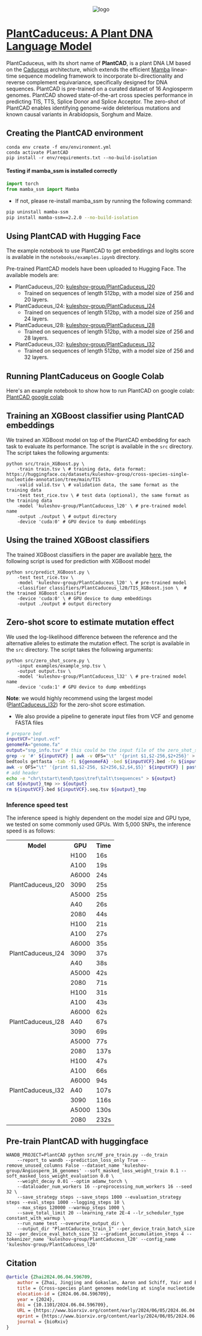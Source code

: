 <p align="center">
  <img src="img/logo.jpg" alt="logo">
</p>

# [PlantCaduceus: A Plant DNA Language Model](https://plantcaduceus.github.io/)

PlantCaduceus, with its short name of **PlantCAD**, is a plant DNA LM based on the [Caduceus](https://arxiv.org/abs/2403.03234) architecture, which extends the efficient [Mamba](https://arxiv.org/abs/2312.00752) linear-time sequence modeling framework to incorporate bi-directionality and reverse complement equivariance, specifically designed for DNA sequences. PlantCAD is pre-trained on a curated dataset of 16 Angiosperm genomes. PlantCAD showed state-of-the-art cross species performance in predicting TIS, TTS, Splice Donor and Splice Acceptor. The zero-shot of PlantCAD enables identifying genome-wide deleterious mutations and known causal variants in Arabidopsis, Sorghum and Maize.

## Creating the PlantCAD environment
```
conda env create -f env/environment.yml
conda activate PlantCAD
pip install -r env/requirements.txt --no-build-isolation
```

#### Testing if mamba_ssm is installed correctly
```python
import torch
from mamba_ssm import Mamba
```

- If not, please re-install mamba_ssm by running the following command:
```bash
pip uninstall mamba-ssm
pip install mamba-ssm==2.2.0 --no-build-isolation
```

## Using PlantCAD with Hugging Face

The example notebook to use PlantCAD to get embeddings and logits score is available in the `notebooks/examples.ipynb` directory. 

Pre-trained PlantCAD models have been uploaded to Hugging Face. The available models are:
- PlantCaduceus_l20: [kuleshov-group/PlantCaduceus_l20](https://huggingface.co/kuleshov-group/PlantCaduceus_l20)
    - Trained on sequences of length 512bp, with a model size of 256 and 20 layers.
- PlantCaduceus_l24: [kuleshov-group/PlantCaduceus_l24](https://huggingface.co/kuleshov-group/PlantCaduceus_l24)
    - Trained on sequences of length 512bp, with a model size of 256 and 24 layers.
- PlantCaduceus_l28: [kuleshov-group/PlantCaduceus_l28](https://huggingface.co/kuleshov-group/PlantCaduceus_l28)
    - Trained on sequences of length 512bp, with a model size of 256 and 28 layers.
- PlantCaduceus_l32: [kuleshov-group/PlantCaduceus_l32](https://huggingface.co/kuleshov-group/PlantCaduceus_l32)
    - Trained on sequences of length 512bp, with a model size of 256 and 32 layers.

## Running PlantCaduceus on Google Colab

Here's an example notebook to show how to run PlantCAD on google colab: [PlantCAD google colab](https://colab.research.google.com/drive/1QW9Lgwra0vHQAOICE2hsIVcp6DKClyhO?usp=drive_link)

## Training an XGBoost classifier using PlantCAD embeddings
We trained an XGBoost model on top of the PlantCAD embedding for each task to evaluate its performance. The script is available in the `src` directory. The script takes the following arguments:

```
python src/train_XGBoost.py \
    -train train.tsv \ # training data, data format: https://huggingface.co/datasets/kuleshov-group/cross-species-single-nucleotide-annotation/tree/main/TIS
    -valid valid.tsv \ # validation data, the same format as the training data
    -test test_rice.tsv \ # test data (optional), the same format as the training data
    -model 'kuleshov-group/PlantCaduceus_l20' \ # pre-trained model name
    -output ./output \ # output directory
    -device 'cuda:0' # GPU device to dump embeddings
```

## Using the trained XGBoost classifiers
The trained XGBoost classifiers in the paper are available [here](classifiers), the following script is used for prediction with XGBoost model
```
python src/predict_XGBoost.py \
    -test test_rice.tsv \           
    -model 'kuleshov-group/PlantCaduceus_l20' \ # pre-trained model
    -classifier classifiers/PlantCaduceus_l20/TIS_XGBoost.json \  # the trained XGBoost classifier
    -device 'cuda:0' \ # GPU device to dump embeddings
    -output ./output # output directory
```


## Zero-shot score to estimate mutation effect
We used the log-likelihood difference between the reference and the alternative alleles to estimate the mutation effect. The script is available in the `src` directory. The script takes the following arguments:
```
python src/zero_shot_score.py \
    -input examples/example_snp.tsv \ 
    -output output.tsv \
    -model 'kuleshov-group/PlantCaduceus_l32' \ # pre-trained model name
    -device 'cuda:1' # GPU device to dump embeddings
```

**Note**: we would highly recommend using the largest model ([PlantCaduceus_l32](https://huggingface.co/kuleshov-group/PlantCaduceus_l32)) for the zero-shot score estimation.

- We also provide a pipeline to generate input files from VCF and genome FASTA files
```bash
# prepare bed
inputVCF="input.vcf"
genomeFA="genome.fa"
output="snp_info.tsv" # this could be the input file of the zero_shot_score.py code
grep -v '#' ${inputVCF} | awk -v OFS="\t" '{print $1,$2-256,$2+256}' > ${inputVCF}.bed
bedtools getfasta -tab -fi ${genomeFA} -bed ${inputVCF}.bed -fo ${inputVCF}.seq.tsv
awk -v OFS="\t" '{print $1,$2-256, $2+256,$2,$4,$5}' ${inputVCF} | paste - <(cut -f2 ${inputVCF}.seq.tsv) > ${output}_tmp
# add header
echo -e "chr\tstart\tend\tpos\tref\talt\tsequences" > ${output}
cat ${output}_tmp >> ${output}
rm ${inputVCF}.bed ${inputVCF}.seq.tsv ${output}_tmp
```


### Inference speed test
The inference speed is highly dependent on the model size and GPU type, we tested on some commonly used GPUs. With 5,000 SNPs, the inference speed is as follows:

<table>
    <tr>
        <th>Model</th>
        <th>GPU</th>
        <th>Time</th>
    </tr>
    <tr>
        <td rowspan="7" style="text-align:center; vertical-align:middle;">PlantCaduceus_l20</td>
        <td>H100</td>
        <td>16s</td>
    </tr>
    <tr>
        <td>A100</td>
        <td>19s</td>
    </tr>
    <tr>
        <td>A6000</td>
        <td>24s</td>
    </tr>
    <tr>
        <td>3090</td>
        <td>25s</td>
    </tr>
    <tr>
        <td>A5000</td>
        <td>25s</td>
    </tr>
    <tr>
        <td>A40</td>
        <td>26s</td>
    </tr>
    <tr>
        <td>2080</td>
        <td>44s</td>
    </tr>
    <tr>
        <td rowspan="7" style="text-align:center; vertical-align:middle;">PlantCaduceus_l24</td>
        <td>H100</td>
        <td>21s</td>
    </tr>
    <tr>
        <td>A100</td>
        <td>27s</td>
    </tr>
    <tr>
        <td>A6000</td>
        <td>35s</td>
    </tr>
    <tr>
        <td>3090</td>
        <td>37s</td>
    </tr>
    <tr>
        <td>A40</td>
        <td>38s</td>
    </tr>
    <tr>
        <td>A5000</td>
        <td>42s</td>
    </tr>
    <tr>
        <td>2080</td>
        <td>71s</td>
    </tr>
    <tr>
        <td rowspan="7" style="text-align:center; vertical-align:middle;">PlantCaduceus_l28</td>
        <td>H100</td>
        <td>31s</td>
    </tr>
    <tr>
        <td>A100</td>
        <td>43s</td>
    </tr>
    <tr>
        <td>A6000</td>
        <td>62s</td>
    </tr>
    <tr>
        <td>A40</td>
        <td>67s</td>
    </tr>
    <tr>
        <td>3090</td>
        <td>69s</td>
    </tr>
    <tr>
        <td>A5000</td>
        <td>77s</td>
    </tr>
    <tr>
        <td>2080</td>
        <td>137s</td>
    </tr>
    <tr>
        <td rowspan="7" style="text-align:center; vertical-align:middle;">PlantCaduceus_l32</td>
        <td>H100</td>
        <td>47s</td>
    </tr>
    <tr>
        <td>A100</td>
        <td>66s</td>
    </tr>
    <tr>
        <td>A6000</td>
        <td>94s</td>
    </tr>
    <tr>
        <td>A40</td>
        <td>107s</td>
    </tr>
    <tr>
        <td>3090</td>
        <td>116s</td>
    </tr>
    <tr>
        <td>A5000</td>
        <td>130s</td>
    </tr>
    <tr>
        <td>2080</td>
        <td>232s</td>
    </tr>
</table>

## Pre-train PlantCAD with huggingface
```
WANDB_PROJECT=PlantCAD python src/HF_pre_train.py --do_train 
    --report_to wandb --prediction_loss_only True --remove_unused_columns False --dataset_name 'kuleshov-group/Angiosperm_16_genomes' --soft_masked_loss_weight_train 0.1 --soft_masked_loss_weight_evaluation 0.0 \
    --weight_decay 0.01 --optim adamw_torch \
    --dataloader_num_workers 16 --preprocessing_num_workers 16 --seed 32 \
    --save_strategy steps --save_steps 1000 --evaluation_strategy steps --eval_steps 1000 --logging_steps 10 \
    --max_steps 120000 --warmup_steps 1000 \
    --save_total_limit 20 --learning_rate 2E-4 --lr_scheduler_type constant_with_warmup \
    --run_name test --overwrite_output_dir \
    --output_dir "PlantCaduceus_train_1" --per_device_train_batch_size 32 --per_device_eval_batch_size 32 --gradient_accumulation_steps 4 --tokenizer_name 'kuleshov-group/PlantCaduceus_l20' --config_name 'kuleshov-group/PlantCaduceus_l20'
```




## Citation
```bibtex
@article {Zhai2024.06.04.596709,
    author = {Zhai, Jingjing and Gokaslan, Aaron and Schiff, Yair and Berthel, Ana and Liu, Zong-Yan and Miller, Zachary R and Scheben, Armin and Stitzer, Michelle C and Romay, Cinta and Buckler, Edward S. and Kuleshov, Volodymyr},
    title = {Cross-species plant genomes modeling at single nucleotide resolution using a pre-trained DNA language model},
    elocation-id = {2024.06.04.596709},
    year = {2024},
    doi = {10.1101/2024.06.04.596709},
    URL = {https://www.biorxiv.org/content/early/2024/06/05/2024.06.04.596709},
    eprint = {https://www.biorxiv.org/content/early/2024/06/05/2024.06.04.596709.full.pdf},
    journal = {bioRxiv}
}
```